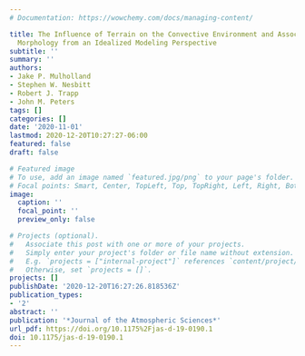 ```yaml
---
# Documentation: https://wowchemy.com/docs/managing-content/

title: The Influence of Terrain on the Convective Environment and Associated Convective
  Morphology from an Idealized Modeling Perspective
subtitle: ''
summary: ''
authors:
- Jake P. Mulholland
- Stephen W. Nesbitt
- Robert J. Trapp
- John M. Peters
tags: []
categories: []
date: '2020-11-01'
lastmod: 2020-12-20T10:27:27-06:00
featured: false
draft: false

# Featured image
# To use, add an image named `featured.jpg/png` to your page's folder.
# Focal points: Smart, Center, TopLeft, Top, TopRight, Left, Right, BottomLeft, Bottom, BottomRight.
image:
  caption: ''
  focal_point: ''
  preview_only: false

# Projects (optional).
#   Associate this post with one or more of your projects.
#   Simply enter your project's folder or file name without extension.
#   E.g. `projects = ["internal-project"]` references `content/project/deep-learning/index.md`.
#   Otherwise, set `projects = []`.
projects: []
publishDate: '2020-12-20T16:27:26.818536Z'
publication_types:
- '2'
abstract: ''
publication: '*Journal of the Atmospheric Sciences*'
url_pdf: https://doi.org/10.1175%2Fjas-d-19-0190.1
doi: 10.1175/jas-d-19-0190.1
---
```

